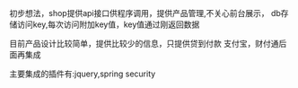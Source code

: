 初步想法，shop提供api接口供程序调用，提供产品管理,不关心前台展示，
db存储访问key,每次访问附加key值，key值通过刚返回数据

目前产品设计比较简单，提供比较少的信息，只提供贷到付款
支付宝，财付通后面再集成

主要集成的插件有:jquery,spring security

